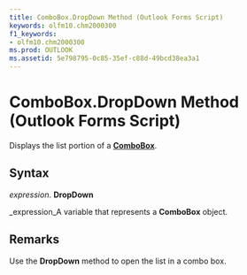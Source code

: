 ```yaml
---
title: ComboBox.DropDown Method (Outlook Forms Script)
keywords: olfm10.chm2000300
f1_keywords:
- olfm10.chm2000300
ms.prod: OUTLOOK
ms.assetid: 5e798795-0c85-35ef-c88d-49bcd38ea3a1
---
```



# ComboBox.DropDown Method (Outlook Forms Script)

Displays the list portion of a  **[ComboBox](combobox-object-outlook-forms-script.md)**.


## Syntax

 _expression_. **DropDown**

 _expression_A variable that represents a  **ComboBox** object.


## Remarks

Use the  **DropDown** method to open the list in a combo box.


